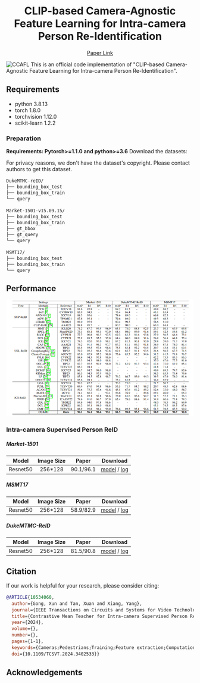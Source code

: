 <p align="center">
  <h1 align="center">CLIP-based Camera-Agnostic Feature Learning for Intra-camera Person Re-Identification</h1>
<p align="center">
  <a href="https://arxiv.org/abs/2409.19563" rel="external nofollow noopener" target="_blank">Paper Link</a>

![CCAFL](imgs/framework.png)
This is an official code implementation of "CLIP-based Camera-Agnostic Feature Learning for Intra-camera Person Re-Identification".


## Requirements
- python 3.8.13
- torch 1.8.0
- torchvision 1.12.0
- scikit-learn 1.2.2


### Preparation

**Requirements: Pytorch>=1.1.0 and python>=3.6**
Download the datasets:

For privacy reasons, we don't have the dataset's copyright. Please contact authors to get this dataset.

```
DukeMTMC-reID/
├── bounding_box_test
├── bounding_box_train
└── query

Market-1501-v15.09.15/
├── bounding_box_test
├── bounding_box_train
├── gt_bbox
├── gt_query
└── query

MSMT17/
├── bounding_box_test
├── bounding_box_train
└── query

```

## Performance

![perf](imgs/perf.png)

### Intra-camera Supervised Person ReID

##### Market-1501
| Model         | Image Size|Paper | Download |
| :------:      | :------: |:------: |:------: |
| Resnet50      | 256*128 |90.1/96.1 |[model](https://drive.google.com/drive/folders/1boQ_TMP--TCVJydOOmggkMZDwCTS5CL-?usp=drive_link) / [log](https://drive.google.com/drive/folders/1boQ_TMP--TCVJydOOmggkMZDwCTS5CL-?usp=drive_link)|

##### MSMT17
| Model         | Image Size|Paper | Download |
| :------:      | :------: |:------: |:------: |
| Resnet50      | 256*128 |58.9/82.9 |[model](https://drive.google.com/drive/folders/1qIdEnHg5wOKY-yZ7NIkZt7Vlp9ZMNM0o?usp=drive_link) / [log](https://drive.google.com/drive/folders/1qIdEnHg5wOKY-yZ7NIkZt7Vlp9ZMNM0o?usp=drive_link)|

##### DukeMTMC-ReID
| Model         | Image Size|Paper | Download |
| :------:      | :------: |:------: |:------: |
| Resnet50      | 256*128 |81.5/90.8 |[model](https://drive.google.com/drive/folders/1boQ_TMP--TCVJydOOmggkMZDwCTS5CL-?usp=drive_link) / [log](https://drive.google.com/drive/folders/1boQ_TMP--TCVJydOOmggkMZDwCTS5CL-?usp=drive_link)|

## Citation
If our work is helpful for your research, please consider citing:
```bibtex
@ARTICLE{10534060,
  author={Gong, Xun and Tan, Xuan and Xiang, Yang},
  journal={IEEE Transactions on Circuits and Systems for Video Technology}, 
  title={Contrastive Mean Teacher for Intra-camera Supervised Person Re-Identification}, 
  year={2024},
  volume={},
  number={},
  pages={1-1},
  keywords={Cameras;Pedestrians;Training;Feature extraction;Computational modeling;Lighting;Data models;Intra-camera supervision;Mean Teacher;Contrastive learning;Person re-identification},
  doi={10.1109/TCSVT.2024.3402533}}
```


## Acknowledgements

